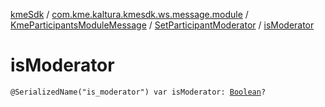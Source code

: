 [kmeSdk](../../../index.md) / [com.kme.kaltura.kmesdk.ws.message.module](../../index.md) / [KmeParticipantsModuleMessage](../index.md) / [SetParticipantModerator](index.md) / [isModerator](./is-moderator.md)

# isModerator

`@SerializedName("is_moderator") var isModerator: `[`Boolean`](https://kotlinlang.org/api/latest/jvm/stdlib/kotlin/-boolean/index.html)`?`